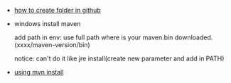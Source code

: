 * [how to create folder in github](https://stackoverflow.com/questions/12258399/how-do-i-create-a-folder-in-a-github-repository)

* windows install maven
  
  add path in env: use full path where is your maven.bin downloaded.(xxxx/maven-version/bin)
  
  notice: can't do it like jre install(create new parameter and add in PATH)

* [using mvn install](https://stackoverflow.com/questions/6642146/maven-failed-to-read-artifact-descriptor)
